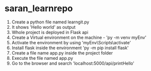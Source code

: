 # saran_learnrepo
1. Create a python file named learngit.py
2. It shows 'Hello world' as output
3. Whole project is deployed in Flask api
4. Create a Virtual environment on the machine - 'py -m venv myEnv'
5. Activate the environment by using 'myEnv\Scripts\activate'
6. Install flask inside the environment 'py -m pip install flask'
7. Create a file name app.py inside the project folder
8. Execute the file named app.py
9. Go to the browser and search 'localhost:5000/api/printHello'
